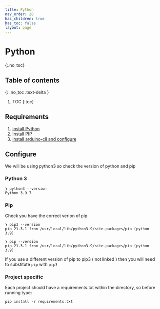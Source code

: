 ```yaml
---
title: Python 
nav_order: 20
has_children: true
has_toc: false
layout: page
---
```


# Python 
{:.no_toc}

## Table of contents
{: .no_toc .text-delta }

1. TOC
{:toc}

## Requirements

1. [Install Python](https://docs.python.org/3/index.html)
1. [Install PIP](https://pip.pypa.io/en/stable/installation)
1. [Install arduino-cli and configure](/arduino.md)

## Configure

We will be using python3 so check the version of python and pip

### Python 3
```
❯ python3 --version
Python 3.9.7
```

### Pip 
Check you have the correct verion of pip

```
❯ pip3 --version
pip 21.3.1 from /usr/local/lib/python3.9/site-packages/pip (python 3.9)

❯ pip --version
pip 21.3.1 from /usr/local/lib/python3.9/site-packages/pip (python 3.9)

```
If you use a different version of pip to pip3 ( not linked ) then you will need to substitute `pip` with `pip3`

### Project specific

Each project should have a requirements.txt within the directory, so before running type:

```pip install -r requirements.txt```
